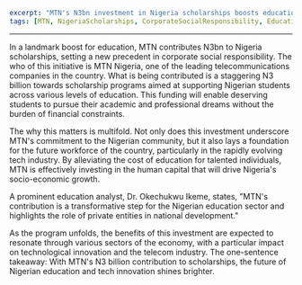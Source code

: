```yaml
excerpt: "MTN's N3bn investment in Nigeria scholarships boosts education and tech innovation."
tags: [MTN, NigeriaScholarships, CorporateSocialResponsibility, EducationInvestment, TechInnovation]
```

---

In a landmark boost for education, MTN contributes N3bn to Nigeria scholarships, setting a new precedent in corporate social responsibility. The who of this initiative is MTN Nigeria, one of the leading telecommunications companies in the country. What is being contributed is a staggering N3 billion towards scholarship programs aimed at supporting Nigerian students across various levels of education. This funding will enable deserving students to pursue their academic and professional dreams without the burden of financial constraints.

The why this matters is multifold. Not only does this investment underscore MTN's commitment to the Nigerian community, but it also lays a foundation for the future workforce of the country, particularly in the rapidly evolving tech industry. By alleviating the cost of education for talented individuals, MTN is effectively investing in the human capital that will drive Nigeria's socio-economic growth.

A prominent education analyst, Dr. Okechukwu Ikeme, states, "MTN's contribution is a transformative step for the Nigerian education sector and highlights the role of private entities in national development."

As the program unfolds, the benefits of this investment are expected to resonate through various sectors of the economy, with a particular impact on technological innovation and the telecom industry. The one-sentence takeaway: With MTN's N3 billion contribution to scholarships, the future of Nigerian education and tech innovation shines brighter.